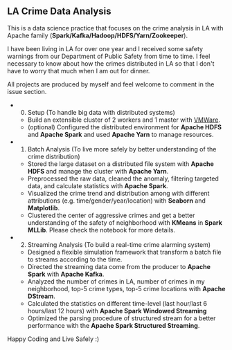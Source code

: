 LA Crime Data Analysis
---------------------

This is a data science practice that focuses on the crime analysis in LA with Apache family (**Spark/Kafka/Hadoop/HDFS/Yarn/Zookeeper**).

I have been living in LA for over one year and I received some safety warnings from our Department of Public Safety from time to time. I feel necessary to know about how the crimes distributed in LA so that I don't have to worry that much when I am out for dinner.

All projects are produced by myself and feel welcome to comment in the issue section.
- 0. Setup (To handle big data with distributed systems)
  - Build an extensible cluster of 2 workers and 1 master with [VMWare](http://shaofanlai.com/post/87).
  - (optional) Configured the distributed environment for **Apache HDFS** and **Apache Spark** and used **Apache Yarn** to manage resources.
- 1. Batch Analysis (To live more safely by better understanding of the crime distribution)
  - Stored the large dataset on a distributed file system with **Apache HDFS** and manage the cluster with **Apache Yarn**.
  - Preprocessed the raw data, cleaned the anomaly, filtering targeted data, and calculate statistics with **Apache Spark**.
  - Visualized the crime trend and distribution among with different attributions (e.g. time/gender/year/location) with **Seaborn** and **Matplotlib**.
  - Clustered the center of aggressive crimes and get a better understanding of the safety of neighborhood with **KMeans** in **Spark MLLib**.
Please check the notebook for more details.
- 2. Streaming Analysis (To build a real-time crime alarming system)
  - Designed a flexible simulation framework that transform a batch file to streams according to the time.
  - Directed the streaming data come from the producer to **Apache Spark** with **Apache Kafka**.
  - Analyzed the number of crimes in LA, number of crimes in my neighborhood, top-5 crime types, top-5 crime locations with **Apache DStream**.
  - Calculated the statistics on different time-level (last hour/last 6 hours/last 12 hours) with **Apache Spark Windowed Streaming**
  - Optimized the parsing procedure of structured stream for a better performance with the **Apache Spark Structured Streaming**.
 
 
Happy Coding and Live Safely :)
